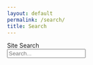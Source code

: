 ```yaml
---
layout: default
permalink: /search/
title: Search
---
```


<div class="introheader">
Site Search
</div>



<!-- Html Elements for Search -->
<div id="search-container" class="searchbar">
<input type="text" id="search-input" placeholder="Search...">
<ul id="results-container" class="searchbar"></ul>
</div>

<!-- Script pointing to search-script.js -->
<script src="/js/script.js" type="text/javascript"></script>

<!-- Configuration -->
<script>
SimpleJekyllSearch({
  searchInput: document.getElementById('search-input'),
  resultsContainer: document.getElementById('results-container'),
  json: '/search.json'
})
</script>
